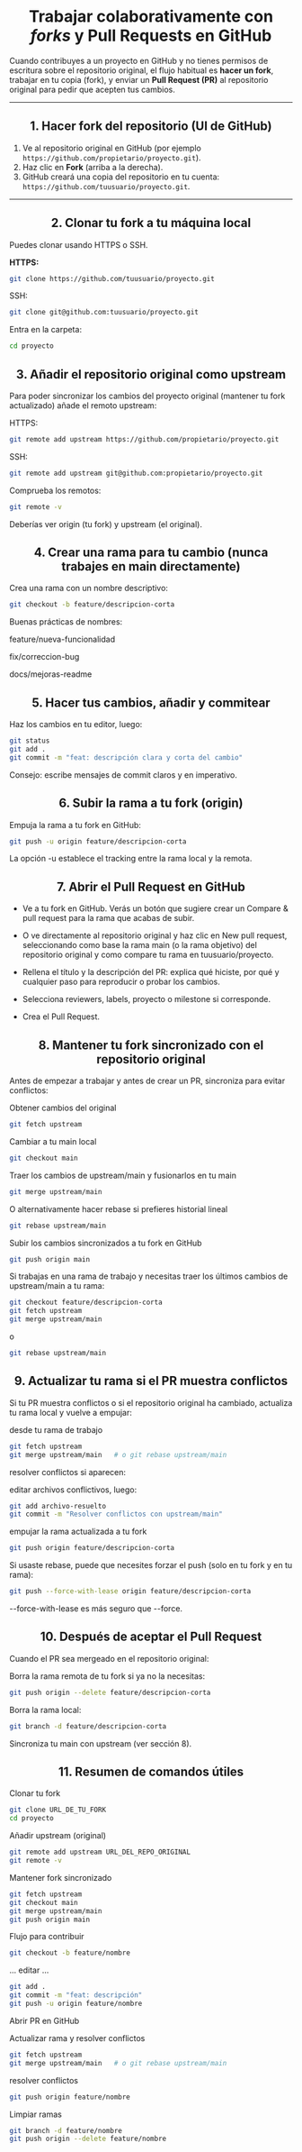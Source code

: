 <div align = "center">

# Trabajar colaborativamente con *forks* y Pull Requests en GitHub
</div>

Cuando contribuyes a un proyecto en GitHub y no tienes permisos de escritura sobre el repositorio original, el flujo habitual es **hacer un fork**, trabajar en tu copia (fork), y enviar un **Pull Request (PR)** al repositorio original para pedir que acepten tus cambios.

---
<div align = "center">

## 1. Hacer fork del repositorio (UI de GitHub)
</div>

1. Ve al repositorio original en GitHub (por ejemplo `https://github.com/propietario/proyecto.git`).  
2. Haz clic en **Fork** (arriba a la derecha).  
3. GitHub creará una copia del repositorio en tu cuenta: `https://github.com/tuusuario/proyecto.git`.

---
<div align = "center">

## 2. Clonar tu fork a tu máquina local
</div>

Puedes clonar usando HTTPS o SSH.

**HTTPS:**
```bash
git clone https://github.com/tuusuario/proyecto.git
```
SSH:
```bash
git clone git@github.com:tuusuario/proyecto.git
```

Entra en la carpeta:
```bash
cd proyecto
```
<div align = "center">

## 3. Añadir el repositorio original como upstream
</div>

Para poder sincronizar los cambios del proyecto original (mantener tu fork actualizado) añade el remoto upstream:

HTTPS:
```bash
git remote add upstream https://github.com/propietario/proyecto.git
```

SSH:
```bash
git remote add upstream git@github.com:propietario/proyecto.git
```

Comprueba los remotos:
```bash
git remote -v
```

Deberías ver origin (tu fork) y upstream (el original).
<div align = "center">

## 4. Crear una rama para tu cambio (nunca trabajes en main directamente)
</div>

Crea una rama con un nombre descriptivo:
```bash
git checkout -b feature/descripcion-corta
```

Buenas prácticas de nombres:

feature/nueva-funcionalidad

fix/correccion-bug

docs/mejoras-readme
<div align = "center">

## 5. Hacer tus cambios, añadir y commitear
</div>

Haz los cambios en tu editor, luego:
```bash
git status
git add .
git commit -m "feat: descripción clara y corta del cambio"
```

Consejo: escribe mensajes de commit claros y en imperativo.
<div align = "center">

## 6. Subir la rama a tu fork (origin)
</div>

Empuja la rama a tu fork en GitHub:
```bash
git push -u origin feature/descripcion-corta
```

La opción -u establece el tracking entre la rama local y la remota.
<div align = "center">

## 7. Abrir el Pull Request en GitHub
</div>

- Ve a tu fork en GitHub. Verás un botón que sugiere crear un Compare & pull request para la rama que acabas de subir.

- O ve directamente al repositorio original y haz clic en New pull request, seleccionando como base la rama main (o la rama objetivo) del repositorio original y como compare tu rama en tuusuario/proyecto.

- Rellena el título y la descripción del PR: explica qué hiciste, por qué y cualquier paso para reproducir o probar los cambios.

- Selecciona reviewers, labels, proyecto o milestone si corresponde.

- Crea el Pull Request.
<div align = "center">

## 8. Mantener tu fork sincronizado con el repositorio original
</div>

Antes de empezar a trabajar y antes de crear un PR, sincroniza para evitar conflictos:

Obtener cambios del original
```bash
git fetch upstream
```
Cambiar a tu main local
```bash
git checkout main
```
Traer los cambios de upstream/main y fusionarlos en tu main
```bash
git merge upstream/main
```
O alternativamente hacer rebase si prefieres historial lineal
```bash
git rebase upstream/main
```
Subir los cambios sincronizados a tu fork en GitHub
```bash
git push origin main
```

Si trabajas en una rama de trabajo y necesitas traer los últimos cambios de upstream/main a tu rama:
```bash
git checkout feature/descripcion-corta
git fetch upstream
git merge upstream/main
```
o
```bash
git rebase upstream/main
```

<div align = "center">

## 9. Actualizar tu rama si el PR muestra conflictos
</div>

Si tu PR muestra conflictos o si el repositorio original ha cambiado, actualiza tu rama local y vuelve a empujar:

desde tu rama de trabajo
```bash
git fetch upstream
git merge upstream/main   # o git rebase upstream/main
```
resolver conflictos si aparecen:

editar archivos conflictivos, luego:
```bash
git add archivo-resuelto
git commit -m "Resolver conflictos con upstream/main"
```
empujar la rama actualizada a tu fork
```bash
git push origin feature/descripcion-corta
```

Si usaste rebase, puede que necesites forzar el push (solo en tu fork y en tu rama):
```bash
git push --force-with-lease origin feature/descripcion-corta
```

--force-with-lease es más seguro que --force.

<div align = "center">

## 10. Después de aceptar el Pull Request
</div>

Cuando el PR sea mergeado en el repositorio original:

Borra la rama remota de tu fork si ya no la necesitas:
```bash
git push origin --delete feature/descripcion-corta
```

Borra la rama local:
```bash
git branch -d feature/descripcion-corta
```

Sincroniza tu main con upstream (ver sección 8).
<div align = "center">

## 11. Resumen de comandos útiles
</div>

Clonar tu fork
```bash
git clone URL_DE_TU_FORK
cd proyecto
```
Añadir upstream (original)
```bash
git remote add upstream URL_DEL_REPO_ORIGINAL
git remote -v
```
Mantener fork sincronizado
```bash
git fetch upstream
git checkout main
git merge upstream/main
git push origin main
```
Flujo para contribuir
```bash
git checkout -b feature/nombre
```
... editar ...
```bash
git add .
git commit -m "feat: descripción"
git push -u origin feature/nombre
```
Abrir PR en GitHub

Actualizar rama y resolver conflictos
```bash
git fetch upstream
git merge upstream/main   # o git rebase upstream/main
```
resolver conflictos
```bash
git push origin feature/nombre
```
Limpiar ramas
```bash
git branch -d feature/nombre
git push origin --delete feature/nombre
```
